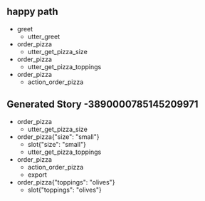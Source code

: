 ## happy path  
* greet
    - utter_greet
* order_pizza
    - utter_get_pizza_size
* order_pizza
    - utter_get_pizza_toppings
* order_pizza
    - action_order_pizza
	
## Generated Story -3890000785145209971
* order_pizza
    - utter_get_pizza_size
* order_pizza{"size": "small"}
    - slot{"size": "small"}
    - utter_get_pizza_toppings
* order_pizza
    - action_order_pizza
    - export
* order_pizza{"toppings": "olives"}
    - slot{"toppings": "olives"}